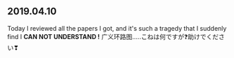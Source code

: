 ## 2019.04.10
Today I reviewed all the papers I got, and it's such a tragedy that I suddenly find I **CAN NOT UNDERSTAND !**
广义环路图.....こねは何ですが❓助けでください❣
